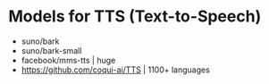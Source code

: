 # Models for TTS (Text-to-Speech)
- suno/bark
- suno/bark-small
- facebook/mms-tts | huge
- https://github.com/coqui-ai/TTS | 1100+ languages
